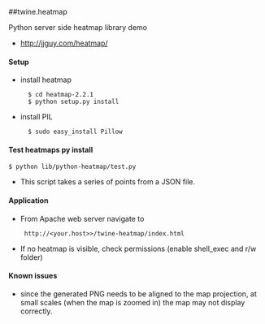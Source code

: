##twine.heatmap

Python server side heatmap library demo

- http://jjguy.com/heatmap/

#### Setup

- install heatmap

		$ cd heatmap-2.2.1
		$ python setup.py install
		
- install PIL
	
		$ sudo easy_install Pillow
	
#### Test heatmaps py install

	$ python lib/python-heatmap/test.py
	
- This script takes a series of points from a JSON file.

#### Application

 - From Apache web server navigate to 
	 
		http://<your.host>>/twine-heatmap/index.html

- If no heatmap is visible, check permissions (enable shell_exec and r/w folder)

#### Known issues

 - since the generated PNG needs to be aligned to the map projection, at small scales (when the map is zoomed in) the map may not display correctly. 
